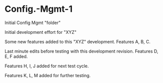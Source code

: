 # Config.-Mgmt-1
Initial Config Mgmt "folder"

Initial development effort for "XYZ"

Some new features added to this "XYZ" development. Features A, B, C.

Last minute edits before testing with this development revision. Features D, E, F added.

Features H, I, J added for next test cycle.

Features K, L, M added for further testing.
